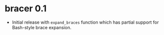 bracer 0.1
==========

* Initial release with ``expand_braces`` function which has partial support for Bash-style brace expansion.
